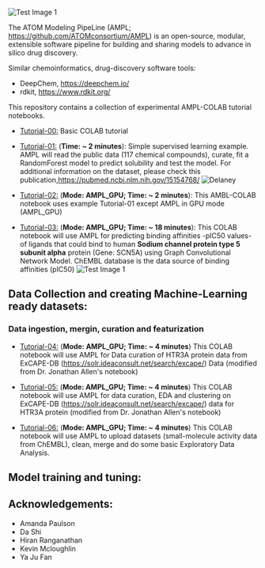 ![Test Image 1](https://github.com/ravichas/AMPL-Tutorial/blob/master/Img/ATOM.PNG)

The ATOM Modeling PipeLine (AMPL; https://github.com/ATOMconsortium/AMPL) is an open-source, modular, extensible software pipeline for building and sharing models to advance in silico drug discovery.

Similar chemoinformatics, drug-discovery software tools:
* DeepChem, https://deepchem.io/
* rdkit, https://www.rdkit.org/

This repository contains a collection of experimental AMPL-COLAB tutorial notebooks.  

* [Tutorial-00:](https://github.com/ravichas/AMPL-Tutorial/blob/master/00_BasicCOLAB_Tutorial.ipynb) Basic COLAB tutorial

* [Tutorial-01:](https://github.com/ravichas/AMPL-Tutorial/blob/master/01_Delaney_Example.ipynb) (**Time: ~ 2 minutes**): Simple supervised learning example.
AMPL will read the public data (117 chemical compounds), curate, fit a RandomForest model to predict solubility and test the model. For additional information on the dataset, please check this publication,https://pubmed.ncbi.nlm.nih.gov/15154768/ 
![Delaney](https://github.com/ravichas/AMPL-Tutorial/blob/master/Img/Delaney.PNG)

* [Tutorial-02:](https://github.com/ravichas/AMPL-Tutorial/blob/master/02_Delaney_Example_AMPL_GPU.ipynb) (**Mode: AMPL_GPU; Time: ~ 2 minutes**): 
This AMBL-COLAB notebook uses example Tutorial-01 except AMPL in GPU mode (AMPL_GPU)

* [Tutorial-03:](https://github.com/ravichas/AMPL-Tutorial/blob/master/03_CHEMBL26_SCN5A_IC50_example.ipynb) (**Mode: AMPL_GPU; Time: ~ 18 minutes**): 
This COLAB notebook will use AMPL for predicting binding affinities -pIC50 values- of ligands that could bind to human **Sodium channel protein type 5 subunit alpha** protein (Gene: SCN5A) using Graph Convolutional Network Model. ChEMBL database is the data source of binding affinities (pIC50)
![Test Image 1](https://github.com/ravichas/AMPL-Tutorial/blob/master/Img/SCN5A.PNG)

## Data Collection and creating Machine-Learning ready datasets:

### Data ingestion, mergin, curation and featurization
* [Tutorial-04:](https://github.com/ravichas/AMPL-Tutorial/blob/master/04_explore_data_excape_2_curation.ipynb) (**Mode: AMPL_GPU; Time: ~ 4 minutes**)
This COLAB notebook will use AMPL for Data curation of HTR3A protein data from ExCAPE-DB (https://solr.ideaconsult.net/search/excape/) Data (modified from Dr. Jonathan Allen's notebook)

* [Tutorial-05:](https://github.com/ravichas/AMPL-Tutorial/blob/master/05_explore_data_excape_min_viable_one.ipynb) (**Mode: AMPL_GPU; Time: ~ 4 minutes**)
This COLAB notebook will use AMPL for data curation, EDA and clustering on ExCAPE-DB (https://solr.ideaconsult.net/search/excape/) data for HTR3A protein (modified from Dr. Jonathan Allen's notebook)

* [Tutorial-06:](https://github.com/ravichas/AMPL-Tutorial/blob/master/06_EDA_Curate_Merge_Visualize.ipynb) (**Mode: AMPL_GPU; Time: ~ 4 minutes**)
This COLAB notebook will use AMPL to upload datasets (small-molecule activity data from ChEMBL), clean, merge and do some basic Exploratory Data Analysis.  

## Model training and tuning: 


## Acknowledgements: 
* Amanda Paulson
* Da Shi
* Hiran Ranganathan
* Kevin Mcloughlin
* Ya Ju Fan

